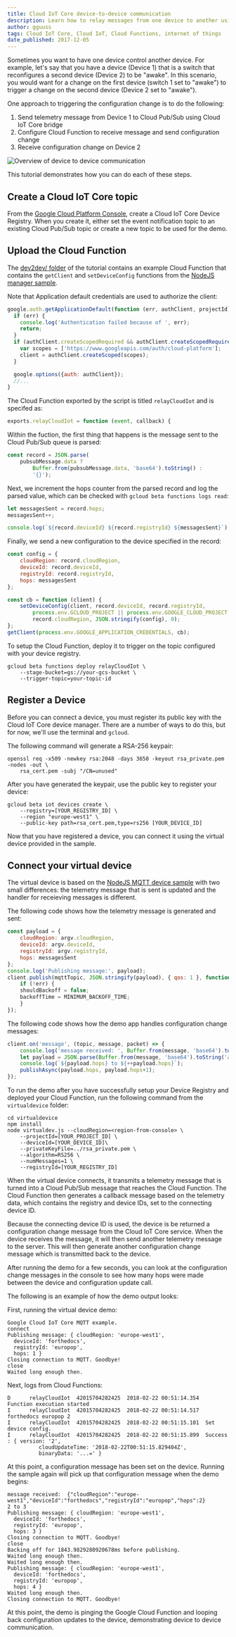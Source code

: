 ```yaml
---
title: Cloud IoT Core device-to-device communication
description: Learn how to relay messages from one device to another using Cloud Functions.
author: gguuss
tags: Cloud IoT Core, Cloud IoT, Cloud Functions, internet of things
date_published: 2017-12-05
---
```


Sometimes you want to have one device control another device. For example, let's
say that you have a device (Device 1) that is a switch that reconfigures a
second device (Device 2) to be "awake". In this scenario, you would want for a
change on the first device (switch 1 set to "awake") to trigger a change on the
second device (Device 2 set to "awake").

One approach to triggering the configuration change is to do the following:

1. Send telemetry message from Device 1 to Cloud Pub/Sub using Cloud IoT Core bridge
1. Configure Cloud Function to receive message and send configuration change
1. Receive configuration change on Device 2

![Overview of device to device communication](https://storage.googleapis.com/gcp-community/tutorials/iot-device-to-device/overview.png)

This tutorial demonstrates how you can do each of these steps.

## Create a Cloud IoT Core topic

From the [Google Cloud Platform Console](https://console.cloud.google.com/iot), create
a Cloud IoT Core Device Registry. When you create it, either set the
event notification topic to an existing Cloud Pub/Sub topic or create a new topic to
be used for the demo.

## Upload the Cloud Function

The [dev2dev/ folder](https://github.com/GoogleCloudPlatform/community/tree/master/tutorials/iot-device-to-device/dev2dev)
of the tutorial contains an example Cloud Function that contains the
`getClient` and `setDeviceConfig` functions from the
[NodeJS manager sample](https://github.com/GoogleCloudPlatform/nodejs-docs-samples/tree/master/iot/manager).

Note that Application default credentials are used to authorize the client:

```js
google.auth.getApplicationDefault(function (err, authClient, projectId) {
  if (err) {
    console.log('Authentication failed because of ', err);
    return;
  }
  if (authClient.createScopedRequired && authClient.createScopedRequired()) {
    var scopes = ['https://www.googleapis.com/auth/cloud-platform'];
    client = authClient.createScoped(scopes);
  }

  google.options({auth: authClient});
  //...
}
```

The Cloud Function exported by the script is titled `relayCloudIot` and
is specifed as:

```js
exports.relayCloudIot = function (event, callback) {
```

Within the fuction, the first thing that happens is the message sent to the Cloud Pub/Sub queue is parsed:

```js
const record = JSON.parse(
    pubsubMessage.data ?
        Buffer.from(pubsubMessage.data, 'base64').toString() :
        '{}');
```

Next, we increment the hops counter from the parsed record and log the parsed
value, which can be checked with `gcloud beta functions logs read`:

```js
let messagesSent = record.hops;
messagesSent++;

console.log(`${record.deviceId} ${record.registryId} ${messagesSent}`);
```

Finally, we send a new configuration to the device specified in the record:

```js
const config = {
    cloudRegion: record.cloudRegion,
    deviceId: record.deviceId,
    registryId: record.registryId,
    hops: messagesSent
};

const cb = function (client) {
    setDeviceConfig(client, record.deviceId, record.registryId,
        process.env.GCLOUD_PROJECT || process.env.GOOGLE_CLOUD_PROJECT,
        record.cloudRegion, JSON.stringify(config), 0);
};
getClient(process.env.GOOGLE_APPLICATION_CREDENTIALS, cb);
```

To setup the Cloud Function, deploy it to trigger on the topic
configured with your device registry.

    gcloud beta functions deploy relayCloudIot \
        --stage-bucket=gs://your-gcs-bucket \
        --trigger-topic=your-topic-id

## Register a Device

Before you can connect a device, you must register its public key with the
Cloud IoT Core device manager. There are a number of ways to do this,
but for now, we'll use the terminal and `gcloud`.

The following command will generate a RSA-256 keypair:

    openssl req -x509 -newkey rsa:2048 -days 3650 -keyout rsa_private.pem -nodes -out \
        rsa_cert.pem -subj "/CN=unused"

After you have generated the keypair, use the public key to register your
device:

    gcloud beta iot devices create \
        --registry=[YOUR_REGISTRY_ID] \
        --region "europe-west1" \
        --public-key path=rsa_cert.pem,type=rs256 [YOUR_DEVICE_ID]

Now that you have registered a device, you can connect it using the virtual
device provided in the sample.

##  Connect your virtual device

The virtual device is based on the [NodeJS MQTT device sample](https://github.com/GoogleCloudPlatform/nodejs-docs-samples/tree/master/iot/mqtt_example)
with two small differences: the telemetry message that is sent is updated and
the handler for receieving messages is different.

The following code shows how the telemetry message is generated and sent:

```js
const payload = {
    cloudRegion: argv.cloudRegion,
    deviceId: argv.deviceId,
    registryId: argv.registryId,
    hops: messagesSent
};
console.log('Publishing message:', payload);
client.publish(mqttTopic, JSON.stringify(payload), { qos: 1 }, function (err) {
    if (!err) {
    shouldBackoff = false;
    backoffTime = MINIMUM_BACKOFF_TIME;
    }
});
```

The following code shows how the demo app handles configuration change
messages:

```js
client.on('message', (topic, message, packet) => {
    console.log('message received: ', Buffer.from(message, 'base64').toString('ascii'));
    let payload = JSON.parse(Buffer.from(message, 'base64').toString('ascii'));
    console.log(`${payload.hops} to ${++payload.hops}`);
    publishAsync(payload.hops, payload.hops+1);
});
```

To run the demo after you have successfully setup your Device Registry and
deployed your Cloud Function, run the following command from the
`virtualdevice` folder:

    cd virtualdevice
    npm install
    node virtualdev.js --cloudRegion=<region-from-console> \
        --projectId=[YOUR_PROJECT_ID] \
        --deviceId=[YOUR_DEVICE_ID]\
        --privateKeyFile=../rsa_private.pem \
        --algorithm=RS256 \
        --numMessages=1 \
        --registryId=[YOUR_REGISTRY_ID]

When the virtual device connects, it transmits a telemetry message that is
turned into a Cloud Pub/Sub message that reaches the Cloud
Function. The Cloud Function then generates a callback message based on
the telemetry data, which contains the registry and device IDs, set to the
connecting device ID.

Because the connecting device ID is used, the device is be returned a
configuration change message from the Cloud IoT Core service.  When the device
receives the message, it will then send another telemetry message to the
server. This will then generate another configuration change message which
is transmitted back to the device.

After running the demo for a few seconds, you can look at the configuration
change messages in the console to see how many hops were made between the device
and configuration update call.

The following is an example of how the demo output looks:

First, running the virtual device demo:

    Google Cloud IoT Core MQTT example.
    connect
    Publishing message: { cloudRegion: 'europe-west1',
      deviceId: 'forthedocs',
      registryId: 'europop',
      hops: 1 }
    Closing connection to MQTT. Goodbye!
    close
    Waited long enough then.

Next, logs from Cloud Functions:

    D      relayCloudIot  42015704282425  2018-02-22 00:51:14.354  Function execution started
    I      relayCloudIot  42015704282425  2018-02-22 00:51:14.517  forthedocs europop 2
    I      relayCloudIot  42015704282425  2018-02-22 00:51:15.101  Set device config.
    I      relayCloudIot  42015704282425  2018-02-22 00:51:15.899  Success : { version: '2',
              cloudUpdateTime: '2018-02-22T00:51:15.829404Z',
              binaryData: '...=' }

At this point, a configuration message has been set on the device. Running the
sample again will pick up that configuration message when the demo begins:

    message received:  {"cloudRegion":"europe-west1","deviceId":"forthedocs","registryId":"europop","hops":2}
    2 to 3
    Publishing message: { cloudRegion: 'europe-west1',
      deviceId: 'forthedocs',
      registryId: 'europop',
      hops: 3 }
    Closing connection to MQTT. Goodbye!
    close
    Backing off for 1843.9829280920678ms before publishing.
    Waited long enough then.
    Waited long enough then.
    Publishing message: { cloudRegion: 'europe-west1',
      deviceId: 'forthedocs',
      registryId: 'europop',
      hops: 4 }
    Waited long enough then.
    Closing connection to MQTT. Goodbye!

At this point, the demo is pinging the Google Cloud Function and looping back
configuration updates to the device, demonstrating device to device communication.

